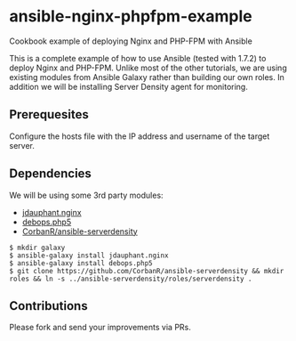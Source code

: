 # ansible-nginx-phpfpm-example
Cookbook example of deploying Nginx and PHP-FPM with Ansible

This is a complete example of how to use Ansible (tested with 1.7.2) to
deploy Nginx and PHP-FPM.
Unlike most of the other tutorials, we are using existing modules from
Ansible Galaxy rather than building our own roles.
In addition we will be installing Server Density agent for monitoring.

## Prerequesites
Configure the hosts file with the IP address and username of the target server.

## Dependencies
We will be using some 3rd party modules:

* [jdauphant.nginx](https://github.com/jdauphant/ansible-role-nginx/)
* [debops.php5](https://github.com/debops/ansible-php5)
* [CorbanR/ansible-serverdensity](https://github.com/CorbanR/ansible-serverdensity/)

```
$ mkdir galaxy
$ ansible-galaxy install jdauphant.nginx
$ ansible-galaxy install debops.php5
$ git clone https://github.com/CorbanR/ansible-serverdensity && mkdir roles && ln -s ../ansible-serverdensity/roles/serverdensity .
```

## Contributions
Please fork and send your improvements via PRs.
